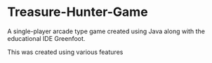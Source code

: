 # Treasure-Hunter-Game
A single-player arcade type game created using Java along with the educational IDE Greenfoot.

This was created using various features 
